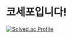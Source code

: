 # 코세포입니다!
[![Solved.ac Profile](http://mazassumnida.wtf/api/generate_badge?boj=kej5148)](https://solved.ac/kej5148)
